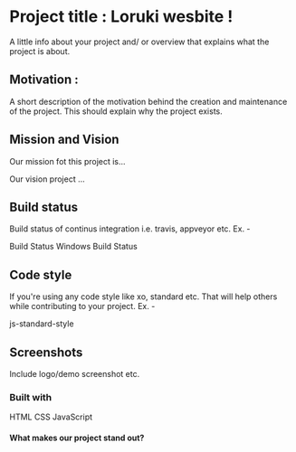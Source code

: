 # Project title : Loruki wesbite !

A little info about your project and/ or overview that explains what the project is about.

## Motivation : 

A short description of the motivation behind the creation and maintenance of the project. This should explain why the project exists.

## Mission and Vision 

Our mission fot this project is... 

Our vision project ... 

## Build status

Build status of continus integration i.e. travis, appveyor etc. Ex. -

Build Status Windows Build Status

## Code style

If you're using any code style like xo, standard etc. That will help others while contributing to your project. Ex. -

js-standard-style

## Screenshots
Include logo/demo screenshot etc.


### Built with

HTML
CSS
JavaScript 

#### What makes our project stand out?


